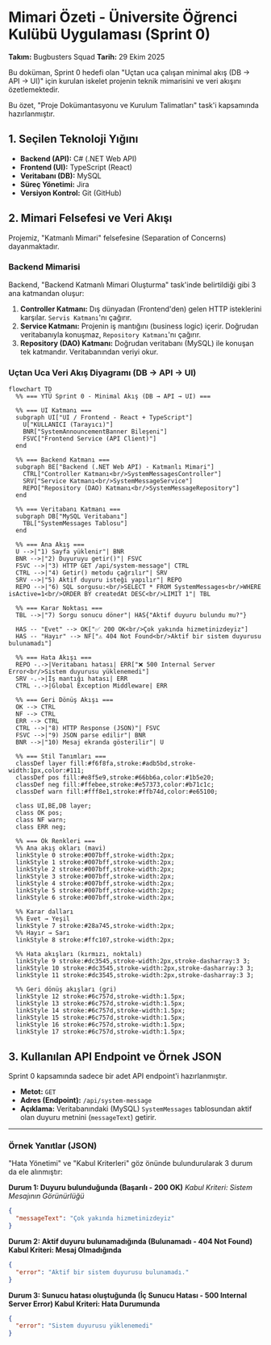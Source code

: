 # Mimari Özeti - Üniversite Öğrenci Kulübü Uygulaması (Sprint 0)

**Takım:** Bugbusters Squad
**Tarih:** 29 Ekim 2025

Bu doküman, Sprint 0 hedefi olan "Uçtan uca çalışan minimal akış (DB → API → UI)" için kurulan iskelet projenin teknik mimarisini ve veri akışını özetlemektedir.

Bu özet, "Proje Dokümantasyonu ve Kurulum Talimatları" task'i kapsamında hazırlanmıştır.

## 1. Seçilen Teknoloji Yığını

* **Backend (API):** C# (.NET Web API)
* **Frontend (UI):** TypeScript (React)
* **Veritabanı (DB):** MySQL
* **Süreç Yönetimi:** Jira
* **Versiyon Kontrol:** Git (GitHub)

## 2. Mimari Felsefesi ve Veri Akışı

Projemiz, "Katmanlı Mimari" felsefesine (Separation of Concerns) dayanmaktadır.

### Backend Mimarisi

Backend, "Backend Katmanlı Mimari Oluşturma" task'inde belirtildiği gibi 3 ana katmandan oluşur:

1.  **Controller Katmanı:** Dış dünyadan (Frontend'den) gelen HTTP isteklerini karşılar. `Servis Katmanı`'nı çağırır.
2.  **Service Katmanı:** Projenin iş mantığını (business logic) içerir. Doğrudan veritabanıyla konuşmaz, `Repository Katmanı`'nı çağırır.
3.  **Repository (DAO) Katmanı:** Doğrudan veritabanı (MySQL) ile konuşan tek katmandır. Veritabanından veriyi okur.

### Uçtan Uca Veri Akış Diyagramı (DB → API → UI)

```mermaid
flowchart TD
  %% === YTÜ Sprint 0 - Minimal Akış (DB → API → UI) ===

  %% === UI Katmanı ===
  subgraph UI["UI / Frontend - React + TypeScript"]
    U["KULLANICI (Tarayıcı)"]
    BNR["SystemAnnouncementBanner Bileşeni"]
    FSVC["Frontend Service (API Client)"]
  end

  %% === Backend Katmanı ===
  subgraph BE["Backend (.NET Web API) - Katmanlı Mimari"]
    CTRL["Controller Katmanı<br/>SystemMessagesController"]
    SRV["Service Katmanı<br/>SystemMessageService"]
    REPO["Repository (DAO) Katmanı<br/>SystemMessageRepository"]
  end

  %% === Veritabanı Katmanı ===
  subgraph DB["MySQL Veritabanı"]
    TBL["SystemMessages Tablosu"]
  end

  %% === Ana Akış ===
  U -->|"1) Sayfa yüklenir"| BNR
  BNR -->|"2) Duyuruyu getir()"| FSVC
  FSVC -->|"3) HTTP GET /api/system-message"| CTRL
  CTRL -->|"4) Getir() metodu çağrılır"| SRV
  SRV -->|"5) Aktif duyuru isteği yapılır"| REPO
  REPO -->|"6) SQL sorgusu:<br/>SELECT * FROM SystemMessages<br/>WHERE isActive=1<br/>ORDER BY createdAt DESC<br/>LIMIT 1"| TBL

  %% === Karar Noktası ===
  TBL -->|"7) Sorgu sonucu döner"| HAS{"Aktif duyuru bulundu mu?"}

  HAS -- "Evet" --> OK["✅ 200 OK<br/>Çok yakında hizmetinizdeyiz"]
  HAS -- "Hayır" --> NF["⚠️ 404 Not Found<br/>Aktif bir sistem duyurusu bulunamadı"]

  %% === Hata Akışı ===
  REPO -.->|Veritabanı hatası| ERR["❌ 500 Internal Server Error<br/>Sistem duyurusu yüklenemedi"]
  SRV -.->|İş mantığı hatası| ERR
  CTRL -.->|Global Exception Middleware| ERR

  %% === Geri Dönüş Akışı ===
  OK --> CTRL
  NF --> CTRL
  ERR --> CTRL
  CTRL -->|"8) HTTP Response (JSON)"| FSVC
  FSVC -->|"9) JSON parse edilir"| BNR
  BNR -->|"10) Mesaj ekranda gösterilir"| U

  %% === Stil Tanımları ===
  classDef layer fill:#f6f8fa,stroke:#adb5bd,stroke-width:1px,color:#111;
  classDef pos fill:#e8f5e9,stroke:#66bb6a,color:#1b5e20;
  classDef neg fill:#ffebee,stroke:#e57373,color:#b71c1c;
  classDef warn fill:#fff8e1,stroke:#ffb74d,color:#e65100;

  class UI,BE,DB layer;
  class OK pos;
  class NF warn;
  class ERR neg;

  %% === Ok Renkleri ===
  %% Ana akış okları (mavi)
  linkStyle 0 stroke:#007bff,stroke-width:2px;
  linkStyle 1 stroke:#007bff,stroke-width:2px;
  linkStyle 2 stroke:#007bff,stroke-width:2px;
  linkStyle 3 stroke:#007bff,stroke-width:2px;
  linkStyle 4 stroke:#007bff,stroke-width:2px;
  linkStyle 5 stroke:#007bff,stroke-width:2px;
  linkStyle 6 stroke:#007bff,stroke-width:2px;

  %% Karar dalları
  %% Evet → Yeşil
  linkStyle 7 stroke:#28a745,stroke-width:2px;
  %% Hayır → Sarı
  linkStyle 8 stroke:#ffc107,stroke-width:2px;

  %% Hata akışları (kırmızı, noktalı)
  linkStyle 9 stroke:#dc3545,stroke-width:2px,stroke-dasharray:3 3;
  linkStyle 10 stroke:#dc3545,stroke-width:2px,stroke-dasharray:3 3;
  linkStyle 11 stroke:#dc3545,stroke-width:2px,stroke-dasharray:3 3;

  %% Geri dönüş akışları (gri)
  linkStyle 12 stroke:#6c757d,stroke-width:1.5px;
  linkStyle 13 stroke:#6c757d,stroke-width:1.5px;
  linkStyle 14 stroke:#6c757d,stroke-width:1.5px;
  linkStyle 15 stroke:#6c757d,stroke-width:1.5px;
  linkStyle 16 stroke:#6c757d,stroke-width:1.5px;
  linkStyle 17 stroke:#6c757d,stroke-width:1.5px;

```
## 3. Kullanılan API Endpoint ve Örnek JSON

Sprint 0 kapsamında sadece bir adet API endpoint'i hazırlanmıştır.

* **Metot:** `GET`
* **Adres (Endpoint):** `/api/system-message`
* **Açıklama:** Veritabanındaki (MySQL) `SystemMessages` tablosundan aktif olan duyuru metnini (`messageText`) getirir.

---

### Örnek Yanıtlar (JSON)

"Hata Yönetimi" ve "Kabul Kriterleri" göz önünde bulundurularak 3 durum da ele alınmıştır:

**Durum 1: Duyuru bulunduğunda (Başarılı - 200 OK)**
*Kabul Kriteri: Sistem Mesajının Görünürlüğü*

```json
{
  "messageText": "Çok yakında hizmetinizdeyiz"
}
```
**Durum 2: Aktif duyuru bulunamadığında (Bulunamadı - 404 Not Found) Kabul Kriteri: Mesaj Olmadığında**
```json
{
  "error": "Aktif bir sistem duyurusu bulunamadı."
}
```
**Durum 3: Sunucu hatası oluştuğunda (İç Sunucu Hatası - 500 Internal Server Error) Kabul Kriteri: Hata Durumunda**
```json
{
  "error": "Sistem duyurusu yüklenemedi"
}
